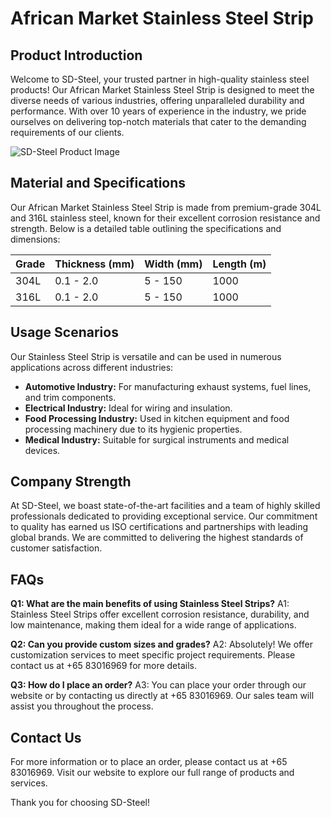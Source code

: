 # African Market Stainless Steel Strip

## Product Introduction

Welcome to SD-Steel, your trusted partner in high-quality stainless steel products! Our African Market Stainless Steel Strip is designed to meet the diverse needs of various industries, offering unparalleled durability and performance. With over 10 years of experience in the industry, we pride ourselves on delivering top-notch materials that cater to the demanding requirements of our clients.

![SD-Steel Product Image](https://github.com/user-attachments/assets/2567258e-e124-4816-932d-1809bd27ef0b)

## Material and Specifications

Our African Market Stainless Steel Strip is made from premium-grade 304L and 316L stainless steel, known for their excellent corrosion resistance and strength. Below is a detailed table outlining the specifications and dimensions:

| Grade     | Thickness (mm) | Width (mm) | Length (m) |
|-----------|----------------|------------|------------|
| 304L      | 0.1 - 2.0      | 5 - 150    | 1000       |
| 316L      | 0.1 - 2.0      | 5 - 150    | 1000       |

## Usage Scenarios

Our Stainless Steel Strip is versatile and can be used in numerous applications across different industries:
- **Automotive Industry:** For manufacturing exhaust systems, fuel lines, and trim components.
- **Electrical Industry:** Ideal for wiring and insulation.
- **Food Processing Industry:** Used in kitchen equipment and food processing machinery due to its hygienic properties.
- **Medical Industry:** Suitable for surgical instruments and medical devices.

## Company Strength

At SD-Steel, we boast state-of-the-art facilities and a team of highly skilled professionals dedicated to providing exceptional service. Our commitment to quality has earned us ISO certifications and partnerships with leading global brands. We are committed to delivering the highest standards of customer satisfaction.

## FAQs

**Q1: What are the main benefits of using Stainless Steel Strips?**
A1: Stainless Steel Strips offer excellent corrosion resistance, durability, and low maintenance, making them ideal for a wide range of applications.

**Q2: Can you provide custom sizes and grades?**
A2: Absolutely! We offer customization services to meet specific project requirements. Please contact us at +65 83016969 for more details.

**Q3: How do I place an order?**
A3: You can place your order through our website or by contacting us directly at +65 83016969. Our sales team will assist you throughout the process.

## Contact Us

For more information or to place an order, please contact us at +65 83016969. Visit our website to explore our full range of products and services.

Thank you for choosing SD-Steel!